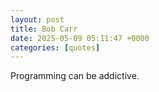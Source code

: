 ```yaml
---
layout: post
title: Bob Carr
date: 2025-05-09 05:11:47 +0000
categories: [quotes]
---
```


Programming can be addictive.  

